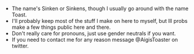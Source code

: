 - The name's Sinken or Sinkens, though I usually go around with the name Toast.
- I'll probably keep most of the stuff I make on here to myself, but Ill probs make a few things public here and there.
- Don't really care for pronouns, just use gender neutrals if you want.
- If you need to contact me for any reason message @AigisToaster on twitter.

<!---
 /\_/\  
( o.o )
 > ^ <
--->
